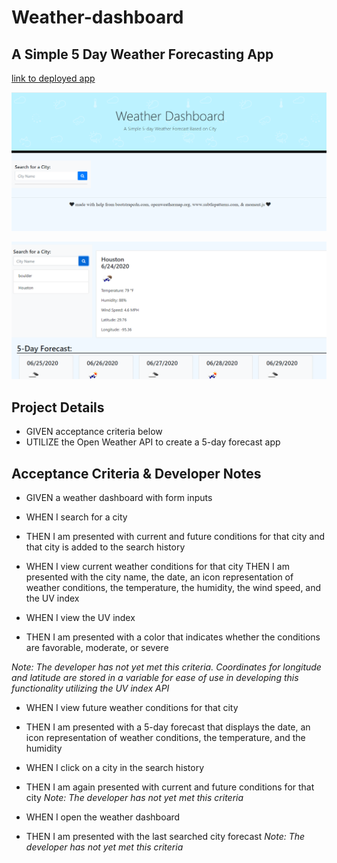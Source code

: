# Weather-dashboard
## A Simple 5 Day Weather Forecasting App

[link to deployed app](https://jessicablank.github.io/weather-dashboard/)

![Screen shot of landing page](https://github.com/jessicablank/weather-dashboard/blob/master/assets/pictures/opening%20page%20screenshot.PNG)

![Screen shot of page in use](https://github.com/jessicablank/weather-dashboard/blob/master/assets/pictures/after%20search%20screenshot.PNG)

## Project Details
* GIVEN acceptance criteria below
* UTILIZE the Open Weather API to create a 5-day forecast app

## Acceptance Criteria & Developer Notes
* GIVEN a weather dashboard with form inputs

* WHEN I search for a city
* THEN I am presented with current and future conditions for that city and that city is added to the search history

* WHEN I view current weather conditions for that city
THEN I am presented with the city name, the date, an icon representation of weather conditions, the temperature, the humidity, the wind speed, and the UV index

* WHEN I view the UV index
* THEN I am presented with a color that indicates whether the conditions are favorable, moderate, or severe

*Note: The developer has not yet met this criteria. Coordinates for longitude and latitude are stored in a variable for ease of use in developing this functionality utilizing the UV index API*

* WHEN I view future weather conditions for that city
* THEN I am presented with a 5-day forecast that displays the date, an icon representation of weather conditions, the temperature, and the humidity

* WHEN I click on a city in the search history
* THEN I am again presented with current and future conditions for that city
*Note: The developer has not yet met this criteria*

* WHEN I open the weather dashboard
* THEN I am presented with the last searched city forecast
*Note: The developer has not yet met this criteria*
